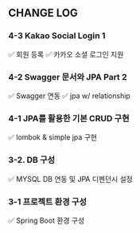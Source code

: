 ## CHANGE LOG

### 4-3 Kakao Social Login 1
✅ 회원 등록
✅ 카카오 소셜 로그인 지원

### 4-2 Swagger 문서와 JPA Part 2
✅ Swagger 연동
✅ jpa w/ relationship

### 4-1 JPA를 활용한 기본 CRUD 구현
✅ lombok & simple jpa 구현

### 3-2. DB 구성

✅ MYSQL DB 연동 및 JPA 디펜던시 설정

### 3-1 프로젝트 환경 구성

✅ Spring Boot 환경 구성